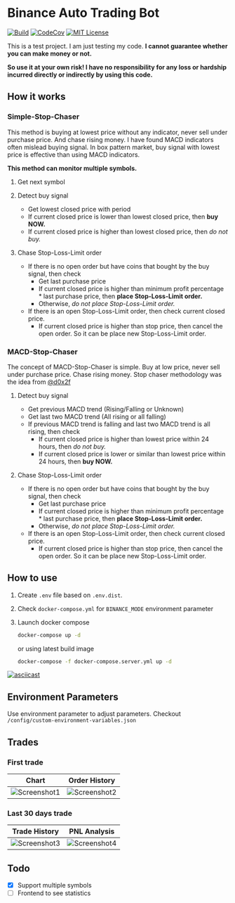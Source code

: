 # Binance Auto Trading Bot

[![Build](https://github.com/chrisleekr/binance-trading-bot/workflows/main/badge.svg)](https://github.com/chrisleekr/binance-trading-bot/actions?query=workflow%3Amain) [![CodeCov](https://codecov.io/gh/chrisleekr/binance-trading-bot/branch/master/graph/badge.svg)](https://codecov.io/gh/chrisleekr/binance-trading-bot) [![MIT License](https://img.shields.io/github/license/chrisleekr/binance-trading-bot)](https://github.com/chrisleekr/binance-trading-bot/blob/master/LICENSE)

This is a test project. I am just testing my code. **I cannot guarantee whether you can make money or not.**

**So use it at your own risk! I have no responsibility for any loss or hardship incurred directly or indirectly by using this code.**

## How it works

### Simple-Stop-Chaser

This method is buying at lowest price without any indicator, never sell under purchase price. And chase rising money. I have found MACD indicators often mislead buying signal. In box pattern market, buy signal with lowest price is effective than using MACD indicators.

**This method can monitor multiple symbols.**

1. Get next symbol

2. Detect buy signal

   - Get lowest closed price with period
   - If current closed price is lower than lowest closed price, then **buy NOW.**
   - If current closed price is higher than lowest closed price, then _do not buy._

3. Chase Stop-Loss-Limit order

   - If there is no open order but have coins that bought by the buy signal, then check
     - Get last purchase price
     - If current closed price is higher than minimum profit percentage \* last purchase price, then **place Stop-Loss-Limit order.**
     - Otherwise, _do not place Stop-Loss-Limit order._
   - If there is an open Stop-Loss-Limit order, then check current closed price.
     - If current closed price is higher than stop price, then cancel the open order. So it can be place new Stop-Loss-Limit order.

### MACD-Stop-Chaser

The concept of MACD-Stop-Chaser is simple. Buy at low price, never sell under purchase price. Chase rising money. Stop chaser methodology was the idea from [@d0x2f](https://github.com/d0x2f)

1. Detect buy signal

   - Get previous MACD trend (Rising/Falling or Unknown)
   - Get last two MACD trend (All rising or all falling)
   - If previous MACD trend is falling and last two MACD trend is all rising, then check
     - If current closed price is higher than lowest price within 24 hours, then _do not buy._
     - If current closed price is lower or similar than lowest price within 24 hours, then **buy NOW.**

2. Chase Stop-Loss-Limit order

   - If there is no open order but have coins that bought by the buy signal, then check
     - Get last purchase price
     - If current closed price is higher than minimum profit percentage \* last purchase price, then **place Stop-Loss-Limit order.**
     - Otherwise, _do not place Stop-Loss-Limit order._
   - If there is an open Stop-Loss-Limit order, then check current closed price.
     - If current closed price is higher than stop price, then cancel the open order. So it can be place new Stop-Loss-Limit order.

## How to use

1. Create `.env` file based on `.env.dist`.

2. Check `docker-compose.yml` for `BINANCE_MODE` environment parameter

3. Launch docker compose

   ```bash
   docker-compose up -d
   ```

   or using latest build image

   ```bash
   docker-compose -f docker-compose.server.yml up -d
   ```

[![asciicast](https://asciinema.org/a/371137.png)](https://asciinema.org/a/371137)

## Environment Parameters

Use environment parameter to adjust parameters. Checkout `/config/custom-environment-variables.json`

## Trades

### First trade

| Chart | Order History |
| --- | --- |
| ![Screenshot1](https://user-images.githubusercontent.com/5715919/99874214-f7f94a80-2c39-11eb-9f6d-92fa7b4cb000.jpeg) | ![Screenshot2](https://user-images.githubusercontent.com/5715919/99874212-f465c380-2c39-11eb-8185-dce0d6d21e27.jpeg) |

### Last 30 days trade

| Trade History | PNL Analysis |
| --- | --- |
| ![Screenshot3](https://user-images.githubusercontent.com/5715919/104917671-d4f3d880-59e7-11eb-87ea-b73a8e75f725.jpg) | ![Screenshot4](https://user-images.githubusercontent.com/5715919/104917674-d6250580-59e7-11eb-911f-9d5491fdfdcb.jpg) |

## Todo

- [x] Support multiple symbols
- [ ] Frontend to see statistics
